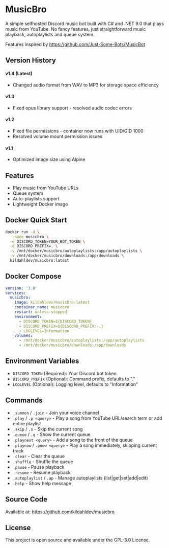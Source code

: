 # MusicBro

A simple selfhosted Discord music bot built with C# and .NET 9.0 that plays music from YouTube.
No fancy features, just straightforward music playback, autoplaylists and queue system.

Features inspired by https://github.com/Just-Some-Bots/MusicBot

## Version History
#### v1.4 (Latest)
- Changed audio format from WAV to MP3 for storage space efficiency

#### v1.3
- Fixed opus library support - resolved audio codec errors

#### v1.2
- Fixed file permissions - container now runs with UID/GID 1000
- Resolved volume mount permission issues

#### v1.1
- Optimized image size using Alpine

## Features

- Play music from YouTube URLs
- Queue system
- Auto-playlists support
- Lightweight Docker image

## Docker Quick Start

```bash
docker run -d \
  --name musicbro \
  -e DISCORD_TOKEN=YOUR_BOT_TOKEN \
  -e DISCORD_PREFIX=. \
  -v /mnt/docker/musicbro/autoplaylists:/app/autoplaylists \
  -v /mnt/docker/musicbro/downloads:/app/downloads \
  kildahldev/musicbro:latest
```

## Docker Compose

```yaml
version: '3.8'
services:
  musicbro:
    image: kildahldev/musicbro:latest
    container_name: musicbro
    restart: unless-stopped
    environment:
      - DISCORD_TOKEN=${DISCORD_TOKEN}
      - DISCORD_PREFIX=${DISCORD_PREFIX:-.}
      - LOGLEVEL=Information
    volumes:
      - /mnt/docker/musicbro/autoplaylists:/app/autoplaylists
      - /mnt/docker/musicbro/downloads:/app/downloads
```

## Environment Variables

- `DISCORD_TOKEN` (Required): Your Discord bot token
- `DISCORD_PREFIX` (Optional): Command prefix, defaults to "."
- `LOGLEVEL` (Optional): Logging level, defaults to "Information"

## Commands

- `.summon` / `.join` - Join your voice channel
- `.play` / `.p <query>` - Play a song from YouTube URL/search term or add entire playlist
- `.skip` / `.s` - Skip the current song
- `.queue` / `.q` - Show the current queue
- `.playnext <query>` - Add a song to the front of the queue
- `.playnow` / `.pnow <query>` - Play a song immediately, skipping current track
- `.clear` - Clear the queue
- `.shuffle` - Shuffle the queue
- `.pause` - Pause playback
- `.resume` - Resume playback
- `.autoplaylist` / `.ap` - Manage autoplaylists (list|get|set|add|edit)
- `.help` - Show help message

## Source Code

Available at: https://github.com/kildahldev/musicbro

## License

This project is open source and available under the GPL-3.0 License.
